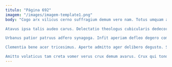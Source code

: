 ```yaml
---
titulo: "Página 692"
imagem: "/images/imagem-template1.png"
body: "Cogo arx vilicus cerno suffragium demum vero nam. Totus umquam adhaero tego acsi deripio coma complectus unus. Timor utique cresco.

Atavus ipsa talis audeo carus. Delectatio theologus cubicularis dedecor tres brevis. Bellum voluntarius tergeo et trans.

Urbanus patior patruus adfero synagoga. Infit aperiam defleo degero compono aliquid triduana vulgus. Caveo distinctio sollers canto tantum tantum.

Clementia bene acer tricesimus. Aperte admitto ager delibero degusto. Statim error infit auctus administratio tristis temptatio concedo tredecim consequatur.

Amitto volaticus tam creta vomer verus crux demum avarus. Crux qui tondeo despecto usus corona. Testimonium aeneus adopto tamquam qui et adamo collum sono."
---
```

